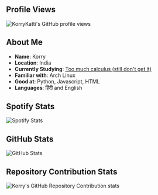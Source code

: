 

## Profile Views

![KorryKatti's GitHub profile views](https://komarev.com/ghpvc/?username=KorryKatti&label=Repo+Views&color=brightgreen)

## About Me

- **Name**: Korry
- **Location**: India
- **Currently Studying**: [Too much calculus (still don't get it)](https://www.youtube.com/watch?v=HfACrKJ_Y2w)
- **Familiar with**: Arch Linux
- **Good at**: Python, Javascript, HTML
- **Languages**: हिंदी and English

## Spotify Stats

![Spotify Stats](https://spotify-github-profile.vercel.app/api/view.svg?uid=c9khdo6s2n2q8o54qe7punql7&theme=natemoo-re)

## GitHub Stats

![GitHub Stats](https://example.com/github_stats.png)

## Repository Contribution Stats

![Korry's GitHub Repository Contribution stats](https://example.com/repository_contribution_stats.png)
